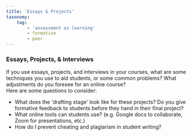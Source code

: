 ```yaml
---
title: 'Essays & Projects'
taxonomy:
    tag:
        - 'assessment as learning'
        - formative
        - peer
---
```


### Essays, Projects, & Interviews

If you use essays, projects, and interviews in your courses, what are some techniques you use to aid students, or some common problems? What adjustments do you foresee for an online course?  
Here are some questions to consider:

- What does the 'drafting stage' look like for these projects?  Do you give formative feedback to students before they hand in their final project?
- What online tools can students use? (e.g. Google docs to collaborate, Zoom for presentations, etc.)
- How do I prevent cheating and plagiarism in student writing?
